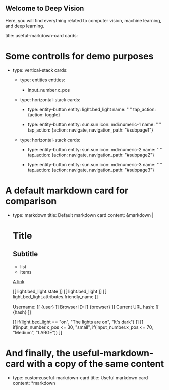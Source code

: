 ## Welcome to Deep Vision 
Here, you will find everything related to computer vision, machine learning, and deep learning.

title: useful-markdown-card
cards:

  # Some controlls for demo purposes
  - type: vertical-stack
    cards:

    - type: entities
      entities:
        - input_number.x_pos

    - type: horizontal-stack
      cards:
        - type: entity-button
          entity: light.bed_light
          name: " "
          tap_action: {action: toggle}

        - type: entity-button
          entity: sun.sun
          icon: mdi:numeric-1
          name: " "
          tap_action: {action: navigate, navigation_path: "#subpage1"}

    - type: horizontal-stack
      cards:
        - type: entity-button
          entity: sun.sun
          icon: mdi:numeric-2
          name: " "
          tap_action: {action: navigate, navigation_path: "#subpage2"}

        - type: entity-button
          entity: sun.sun
          icon: mdi:numeric-3
          name: " "
          tap_action: {action: navigate, navigation_path: "#subpage3"}


  # A default markdown card for comparison
  - type: markdown
    title: Default markdown card
    content: &markdown |
      # Title
      ## Subtitle
      - list
      - items

      [A link](https://google.com)

      [[ light.bed_light.state ]]
      [[ light.bed_light ]]
      [[ light.bed_light.attributes.friendly_name ]]

      Username: [[ {user} ]] Browser ID: [[ {browser} ]]
      Current URL hash: [[ {hash} ]]

      [[ if(light.bed_light == "on", "The lights are on", "It's dark") ]]
      [[ if(input_number.x_pos <= 30, "small", if(input_number.x_pos <= 70, "Medium", "LARGE")) ]]

  # And finally, the useful-markdown-card with a copy of the same content
  - type: custom:useful-markdown-card
    title: Useful markdown card
    content: *markdown
